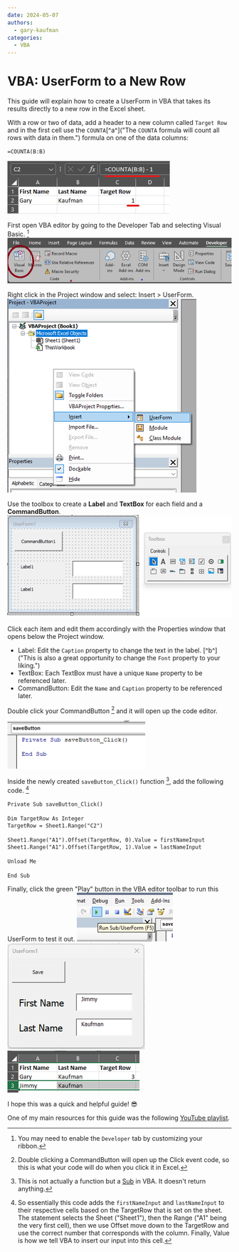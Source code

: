 ```yaml
---
date: 2024-05-07
authors: 
  - gary-kaufman
categories:
  - VBA
---
```


# VBA: UserForm to a New Row

This guide will explain how to create a UserForm in VBA that takes its results directly to a new row in the Excel sheet.

<!-- more -->

With a row or two of data, add a header to a new column called `Target Row` and in the first cell use the `COUNTA`[^a^]("The `COUNTA` formula will count all rows with data in them.") formula on one of the
data columns:

```text
=COUNTA(B:B)
```

![Target Row Formula](../images/vba-userform-to-new-row/vba-create-target-row-with-formula.png)

First open VBA editor by going to the Developer Tab and selecting Visual Basic. [^1]
![Open VBA](../images/vba-userform-to-new-row/open-vba-screenshot.png)  

Right click in the Project window and select: Insert > UserForm.
![Right Click > Insert > UserForm Image](../images/vba-userform-to-new-row/right-click-insert-userform.png)

Use the toolbox to create a **Label** and **TextBox** for each field and a **CommandButton**.
![Create Labels, Textboxes, and CommandButton](../images/vba-userform-to-new-row/vba-create-button-label-textbox.png)

Click each item and edit them accordingly with the Properties window that opens below the Project window.

- Label: Edit the `Caption` property to change the text in the label. [^b^]("This is also a great opportunity to change the `Font` property to your liking.")
- TextBox: Each TextBox must have a unique `Name` property to be referenced later.
- CommandButton: Edit the `Name` and `Caption` property to be referenced later.

Double click your CommandButton [^2] and it will open up the code editor.

![Code Editor for Save CommandButton](../images/vba-userform-to-new-row/double-click-save-button.png)

Inside the newly created `saveButton_Click()` function [^3], add the following code. [^4]

```text
Private Sub saveButton_Click()

Dim TargetRow As Integer
TargetRow = Sheet1.Range("C2")

Sheet1.Range("A1").Offset(TargetRow, 0).Value = firstNameInput
Sheet1.Range("A1").Offset(TargetRow, 1).Value = lastNameInput

Unload Me

End Sub
```

Finally, click the green "Play" button in the VBA editor toolbar to run this UserForm to test it out.
![Click Green Play Button](../images/vba-userform-to-new-row/vba-click-play-button.png)  
![Submit Form](../images/vba-userform-to-new-row/testing-userform.png)  
![Success!](../images/vba-userform-to-new-row/success.png)  

I hope this was a quick and helpful guide! :sunglasses:

One of my main resources for this guide was the following [YouTube playlist](https://www.youtube.com/playlist?list=PLpOAvcoMay5T5N02WwPbOvop4MBCw_JHE).

[^1]: You may need to enable the `Developer` tab by customizing your ribbon.
[^2]: Double clicking a CommandButton will open up the Click event code, so this is what your code will do when you click it in Excel.
[^3]: This is not actually a function but a [Sub](https://learn.microsoft.com/en-us/office/vba/language/reference/user-interface-help/sub-statement) in VBA. It doesn't return anything.
[^4]:
    So essentially this code adds the `firstNameInput` and `lastNameInput` to their respective cells based on the TargetRow that is set on the sheet. The statement selects the Sheet ("Sheet1"), then the Range ("A1" being the very first cell), then we use Offset move down to the TargetRow and use the correct number that corresponds with the column. Finally, Value is how we tell VBA to insert our input into this cell.
